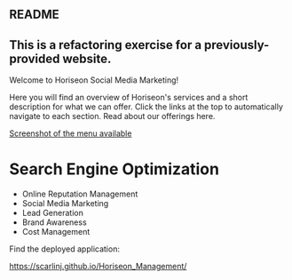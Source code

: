## README

## This is a refactoring exercise for a previously-provided website.

Welcome to Horiseon Social Media Marketing!

Here you will find an overview of Horiseon's services and a short description for what we can offer.  Click the links at the top to automatically navigate to each section.  Read about our offerings here.

[Screenshot of the menu available](./assets/images/menu-navigation.JPG "Menu")

# Search Engine Optimization
- Online Reputation Management
- Social Media Marketing
- Lead Generation
- Brand Awareness
- Cost Management

Find the deployed application:

https://scarlinj.github.io/Horiseon_Management/